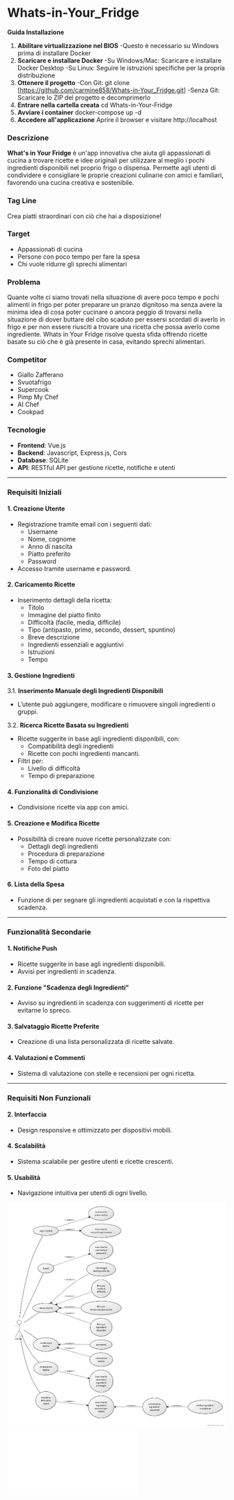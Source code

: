 # Whats-in-Your_Fridge

**Guida Installazione**
1. **Abilitare virtualizzazione nel BIOS**
-Questo è necessario su Windows prima di installare Docker
2. **Scaricare e installare Docker**
-Su Windows/Mac: Scaricare e installare Docker Desktop
-Su Linux: Seguire le istruzioni specifiche per la propria distribuzione
3. **Ottenere il progetto**
-Con Git: git clone [https://github.com/carmine858/Whats-in-Your_Fridge.git]
-Senza Git: Scaricare lo ZIP del progetto e decomprimerlo
4. **Entrare nella cartella creata**
cd Whats-in-Your-Fridge
5. **Avviare i container**
docker-compose up -d
6. **Accedere all'applicazione**
Aprire il browser e visitare http://localhost



### Descrizione  
**What's in Your Fridge** è un'app innovativa che aiuta gli appassionati di cucina a trovare ricette e idee originali per utilizzare al meglio i pochi ingredienti disponibili nel proprio frigo o dispensa. Permette agli utenti di condividere e consigliare le proprie creazioni culinarie con amici e familiari, favorendo una cucina creativa e sostenibile.  

### Tag Line  
Crea piatti straordinari con ciò che hai a disposizione!  

### Target  
- Appassionati di cucina  
- Persone con poco tempo per fare la spesa  
- Chi vuole ridurre gli sprechi alimentari  

### Problema  
Quante volte ci siamo trovati nella situazione di avere poco tempo e pochi alimenti in frigo per poter preparare un pranzo dignitoso ma senza avere la minima idea di cosa poter cucinare o ancora peggio di trovarsi nella situazione di dover buttare del cibo scaduto per essersi scordati di averlo in frigo e per non essere riusciti a trovare una ricetta che possa averlo come ingrediente.
Whats in Your Fridge risolve questa sfida offrendo ricette basate su ciò che è già presente in casa, evitando sprechi alimentari.  

### Competitor  
- Giallo Zafferano  
- Svuotafrigo  
- Supercook  
- Pimp My Chef  
- AI Chef  
- Cookpad  

### Tecnologie  
- **Frontend**: Vue.js  
- **Backend**: Javascript, Express.js, Cors  
- **Database**: SQLite  
- **API**: RESTful API per gestione ricette, notifiche e utenti  

---

### Requisiti Iniziali  

#### 1. **Creazione Utente**  
- Registrazione tramite email con i seguenti dati:  
  - Username  
  - Nome, cognome  
  - Anno di nascita  
  - Piatto preferito  
  - Password  
- Accesso tramite username e password.  

#### 2. **Caricamento Ricette**  
- Inserimento dettagli della ricetta:  
  - Titolo  
  - Immagine del piatto finito  
  - Difficoltà (facile, media, difficile)  
  - Tipo (antipasto, primo, secondo, dessert, spuntino)  
  - Breve descrizione  
  - Ingredienti essenziali e aggiuntivi  
  - Istruzioni
  - Tempo

#### 3. **Gestione Ingredienti**  
3.1. **Inserimento Manuale degli Ingredienti Disponibili**  
- L’utente può aggiungere, modificare o rimuovere singoli ingredienti o gruppi.  

3.2. **Ricerca Ricette Basata su Ingredienti**  
- Ricette suggerite in base agli ingredienti disponibili, con:  
  - Compatibilità degli ingredienti  
  - Ricette con pochi ingredienti mancanti.  
- Filtri per:  
  - Livello di difficoltà  
  - Tempo di preparazione  

#### 4. **Funzionalità di Condivisione**  
- Condivisione ricette via app con amici.  

#### 5. **Creazione e Modifica Ricette**  
- Possibilità di creare nuove ricette personalizzate con:  
  - Dettagli degli ingredienti  
  - Procedura di preparazione  
  - Tempo di cottura  
  - Foto del piatto  

#### 6. **Lista della Spesa**    
- Funzione di per segnare gli ingredienti acquistati e con la rispettiva scadenza.
   

---

### Funzionalità Secondarie  

#### 1. Notifiche Push  
- Ricette suggerite in base agli ingredienti disponibili.  
- Avvisi per ingredienti in scadenza.  

#### 2. Funzione "Scadenza degli Ingredienti"  
- Avviso su ingredienti in scadenza con suggerimenti di ricette per evitarne lo spreco.  

#### 3. Salvataggio Ricette Preferite  
- Creazione di una lista personalizzata di ricette salvate.  

#### 4. Valutazioni e Commenti  
- Sistema di valutazione con stelle e recensioni per ogni ricetta.  

---

### Requisiti Non Funzionali  

#### 2. Interfaccia  
- Design responsive e ottimizzato per dispositivi mobili.  

#### 4. Scalabilità  
- Sistema scalabile per gestire utenti e ricette crescenti.  

#### 5. Usabilità  
- Navigazione intuitiva per utenti di ogni livello.  


![Diagramma image](diagramma.jpg)
![Backlog](pb.pdf)
